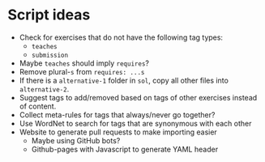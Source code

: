 # Script ideas

* Check for exercises that do not have the following tag types:
  * `teaches`
  * `submission`
* Maybe `teaches` should imply `requires`?
* Remove plural-`s` from `requires: ...s`
* If there is a `alternative-1` folder in `sol`, copy all other files into `alternative-2`.
* Suggest tags to add/removed based on tags of other exercises instead of content.
* Collect meta-rules for tags that always/never go together?
* Use WordNet to search for tags that are synonymous with each other
* Website to generate pull requests to make importing easier
  * Maybe using GitHub bots?
  * Github-pages with Javascript to generate YAML header
